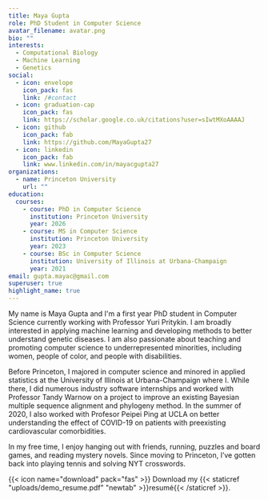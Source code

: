 ```yaml
---
title: Maya Gupta
role: PhD Student in Computer Science
avatar_filename: avatar.png
bio: ""
interests:
  - Computational Biology
  - Machine Learning
  - Genetics
social:
  - icon: envelope
    icon_pack: fas
    link: /#contact
  - icon: graduation-cap
    icon_pack: fas
    link: https://scholar.google.co.uk/citations?user=sIwtMXoAAAAJ
  - icon: github
    icon_pack: fab
    link: https://github.com/MayaGupta27
  - icon: linkedin
    icon_pack: fab
    link: www.linkedin.com/in/mayacgupta27
organizations:
  - name: Princeton University
    url: ""
education:
  courses:
    - course: PhD in Computer Science
      institution: Princeton University
      year: 2026
    - course: MS in Computer Science
      institution: Princeton University
      year: 2023
    - course: BSc in Computer Science
      institution: University of Illinois at Urbana-Champaign
      year: 2021
email: gupta.mayac@gmail.com
superuser: true
highlight_name: true
---
```

My name is Maya Gupta and I'm a first year PhD student in Computer Science currently working with Professor Yuri Pritykin. I am broadly interested in applying machine learning and developing methods to better understand genetic diseases. I am also passionate about teaching and promoting computer science to underrepresented minorities, including women, people of color, and people with disabilities. 


Before Princeton, I majored in computer science and minored in applied statistics at the University of Illinois at Urbana-Champaign where I. While there, I did numerous industry software internships and worked with Professor Tandy Warnow on a project to improve an existing Bayesian multiple sequence alignment and phylogeny method. In the summer of 2020, I also worked with Profesor Peipei Ping at UCLA on better understanding the effect of COVID-19 on patients with preexisting cardiovascular comorbidities.

In my free time, I enjoy hanging out with friends, running, puzzles and board games, and reading mystery novels. Since moving to Princeton, I’ve gotten back into playing tennis and solving NYT crosswords.

{{< icon name="download" pack="fas" >}} Download my {{< staticref "uploads/demo_resume.pdf" "newtab" >}}resumé{{< /staticref >}}.